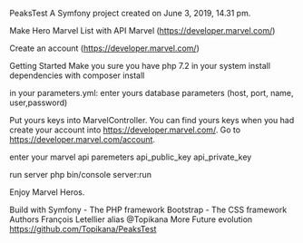 PeaksTest
A Symfony project created on June 3, 2019, 14.31 pm.

Make Hero Marvel List with API Marvel (https://developer.marvel.com/)

Create an account (https://developer.marvel.com/)

Getting Started
Make you sure you have php 7.2 in your system
install dependencies with composer install

in your parameters.yml:
enter yours database parameters (host, port, name, user,password)

Put yours keys into MarvelController. You can find yours keys when you had create your account into https://developer.marvel.com/. Go to https://developer.marvel.com/account.

enter your marvel api paremeters
api_public_key
api_private_key

run server
php bin/console server:run

Enjoy Marvel Heros.

Build with
Symfony - The PHP framework
Bootstrap - The CSS framework
Authors
François Letellier alias @Topikana
More
Future evolution https://github.com/Topikana/PeaksTest
